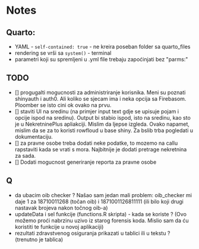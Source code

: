 # Notes

## Quarto:

-   YAML - `self-contained: true` - ne kreira poseban folder sa quarto_files
-   rendering se vrši sa `system()` - terminal
-   parametri koji su spremljeni u .yml file trebaju zapoćinjati bez "parms:"

## TODO

- [] progugalti mogucnosti za administriranje korisnika. Meni su poznati shinyauth i auth0. Ali koliko se sjecam ima i neka opcija sa Firebasom. Ploomber se isto cini ok ovako na prvu.
- [] staviti UI na sredinu (na primjer input text gdje se upisuje pojam i opcije ispod na sredinu). Output bi stabio ispod, isto na sredinu, kao sto je u NekretninePlus apliakciji. Mislim da ljepse izgleda. Ovako napamet, mislim da se za to koristi rowfloud u base shiny. Za bslib trba pogledati u dokumentaciju.
- [] za pravne osobe treba dodati neke podatke, to mozemo na callu rapstaviti kada se vrati s mora. Najbitnije je dodati pretrage nekretnina za sada.
- [] Dodati mogucnost generiranje reporta za pravne osobe

## Q
- da ubacim oib checker ? Našao sam jedan mali problem:
oib_checker mi daje 1 za 18710011268 (točan oib) i 1871001126811111 (ili bilo koji drugi nastavak brojeva nakon točnog oib-a)
-   updateData i sel funkcije (functions.R skripta) - kada se koriste ? (Ovo možemo proći nabrzinu uzivo iz starog forensis koda. Mislio sam da ću koristiti te funkcije u novoj aplikaciji)
- rezultati zdravstvenog osiguranja prikazati u tablici ili u tekstu ? (trenutno je tablica)

